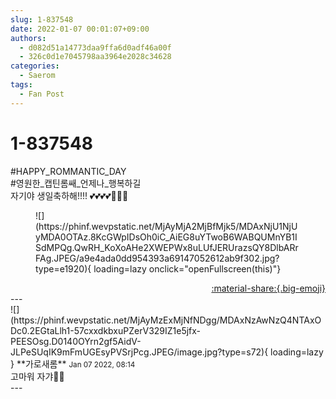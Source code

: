 ```yaml
---
slug: 1-837548
date: 2022-01-07 00:01:07+09:00
authors:
  - d082d51a14773daa9ffa6d0adf46a00f
  - 326c0d1e7045798aa3964e2028c34628
categories:
  - Saerom
tags:
  - Fan Post
---
```


# 1-837548

<div class="post-container" markdown="1">
<div class="content-container md-sidebar__scrollwrap" markdown="1">

\#HAPPY_ROMMANTIC_DAY<br>\#영원한_캡틴롬쌔_언제나_행복하길<br>자기야 생일축하해!!!! 💕💕💕💕🥳🥳🥳
<figure markdown="1">
![](https://phinf.wevpstatic.net/MjAyMjA2MjBfMjk5/MDAxNjU1NjUyMDA0OTAz.8KcGWpIDsOh0iC_AiEG8uYTwoB6WABQUMnYB1ISdMPQg.QwRH_KoXoAHe2XWEPWx8uLUfJERUrazsQY8DlbARrFAg.JPEG/a9e4ada0dd954393a69147052612ab9f302.jpg?type=e1920){ loading=lazy onclick="openFullscreen(this)"}
</figure>


</div>
</div>

<div style="text-align: right;" markdown="1">
<a href="https://weverse.io/fromis9/fanpost/1-837548" style="text-align: right;">:material-share:{.big-emoji}</a>
</div>
---

<div class="comments-container md-sidebar__scrollwrap" markdown="1">
<div class="comment" markdown="1">
<div class='id-container' markdown="1">
![](https://phinf.wevpstatic.net/MjAyMzExMjNfNDgg/MDAxNzAwNzQ4NTAxODc0.2EGtaLlh1-57cxxdkbxuPZerV329IZ1e5jfx-PEESOsg.D0140OYrn2gf5AidV-JLPeSUqIK9mFmUGEsyPVSrjPcg.JPEG/image.jpg?type=s72){ loading=lazy }
**<span class="artist">가로새롬</span>** <small>Jan 07 2022, 08:14</small><br>
</div>
<div class='comment-body' markdown="1">
고마워 자갸👋🏻
</div>
</div>
</div>
---
